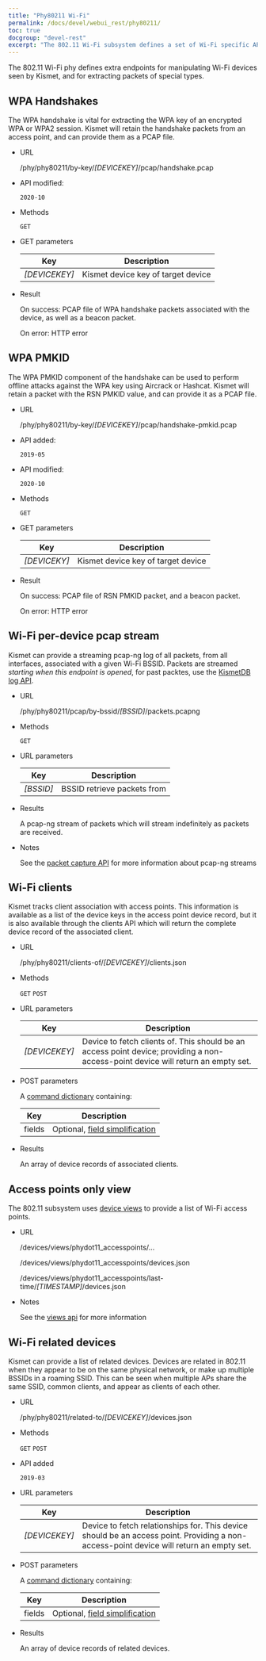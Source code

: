 ```yaml
---
title: "Phy80211 Wi-Fi"
permalink: /docs/devel/webui_rest/phy80211/
toc: true
docgroup: "devel-rest"
excerpt: "The 802.11 Wi-Fi subsystem defines a set of Wi-Fi specific APIs for accessing information about APs, related devices, and more."
---
```

The 802.11 Wi-Fi phy defines extra endpoints for manipulating Wi-Fi devices seen by Kismet, and for extracting packets of special types.

## WPA Handshakes
The WPA handshake is vital for extracting the WPA key of an encrypted WPA or WPA2 session.  Kismet will retain the handshake packets from an access point, and can provide them as a PCAP file.

* URL

    /phy/phy80211/by-key/*[DEVICEKEY]*/pcap/handshake.pcap

* API modified:

    `2020-10`

* Methods

    `GET`

* GET parameters

    | Key           | Description                        |
    | ---           | ----------                         |
    | *[DEVICEKEY]* | Kismet device key of target device |

* Result

    On success: PCAP file of WPA handshake packets associated with the device, as well as a beacon packet.

    On error: HTTP error

## WPA PMKID

The WPA PMKID component of the handshake can be used to perform offline attacks against the WPA key using Aircrack or Hashcat.  Kismet will retain a packet with the RSN PMKID value, and can provide it as a PCAP file.

* URL

    /phy/phy80211/by-key/*[DEVICEKEY]*/pcap/handshake-pmkid.pcap

* API added:

    `2019-05`

* API modified:

    `2020-10`

* Methods

    `GET`

* GET parameters

    | Key          | Description                        |
    | ---          | -----------                        |
    | *[DEVICEKY]* | Kismet device key of target device |

* Result

    On success: PCAP file of RSN PMKID packet, and a beacon packet.

    On error: HTTP error 

## Wi-Fi per-device pcap stream

Kismet can provide a streaming pcap-ng log of all packets, from all interfaces, associated with a given Wi-Fi BSSID.  Packets are streamed _starting when this endpoint is opened_, for past packtes, use the [KismetDB log API](/docs/devel/webui_rest/kismetdb/).

* URL

    /phy/phy80211/pcap/by-bssid/*[BSSID]*/packets.pcapng

* Methods

    `GET`

* URL parameters

    | Key       | Description                 |
    | ---       | ----                        |
    | *[BSSID]* | BSSID retrieve packets from |

* Results

    A pcap-ng stream of packets which will stream indefinitely as packets are received.

* Notes

    See the [packet capture API](/docs/devel/webui-rest/packet_capture/) for more information about pcap-ng streams

## Wi-Fi clients

Kismet tracks client association with access points.  This information is available as a list of the device keys in the access point device record, but it is also available through the clients API which will return the complete device record of the associated client.

* URL

    /phy/phy80211/clients-of/*[DEVICEKEY]*/clients.json

* Methods

    `GET` `POST`

* URL parameters

    | Key           | Description                                                                                                                       |
    | ----          | ----                                                                                                                              |
    | *[DEVICEKEY]* | Device to fetch clients of.  This should be an access point device; providing a non-access-point device will return an empty set. |

* POST parameters

    A [command dictionary](/docs/devel/webui_rest/commands/) containing:

    | Key    | Description                                                                             |
    | ---    | -----------                                                                             |
    | fields | Optional, [field simplification](/docs/devel/webui_rest/commands/#field-specifications) |

* Results

    An array of device records of associated clients.

## Access points only view

The 802.11 subsystem uses [device views](/docs/devel/webui_rest/device_views/) to provide a list of Wi-Fi access points.

* URL

    /devices/views/phydot11_accesspoints/...

    /devices/views/phydot11_accesspoints/devices.json

    /devices/views/phydot11_accesspoints/last-time/*[TIMESTAMP]*/devices.json

* Notes

    See the [views api](/docs/devel/webui_rest/device_views/) for more information

## Wi-Fi related devices

Kismet can provide a list of related devices.  Devices are related in 802.11 when they appear to be on the same physical network, or make up multiple BSSIDs in a roaming SSID.  This can be seen when multiple APs share the same SSID, common clients, and appear as clients of each other.

* URL

    /phy/phy80211/related-to/*[DEVICEKEY]*/devices.json

* Methods

    `GET` `POST`

* API added

    `2019-03`

* URL parameters

    | Key           | Description                                                                                                                               |
    | ---           | ---                                                                                                                                       |
    | *[DEVICEKEY]* | Device to fetch relationships for.  This device should be an access point.  Providing a non-access-point device will return an empty set. |

* POST parameters

    A [command dictionary](/docs/devel/webui_rest/commands/) containing:

    | Key    | Description                                                                             |
    | ---    | -----------                                                                             |
    | fields | Optional, [field simplification](/docs/devel/webui_rest/commands/#field-specifications) |

* Results

    An array of device records of related devices.

